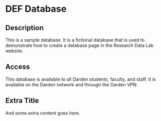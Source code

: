 # DEF Database

## Description

This is a sample database. It is a fictional database that is used to demonstrate how to create a database page in the Research Data Lab website.

## Access

This database is available to all Darden students, faculty, and staff. It is available on the Darden network and through the Darden VPN.


## Extra Title

And some extra content goes here. 
